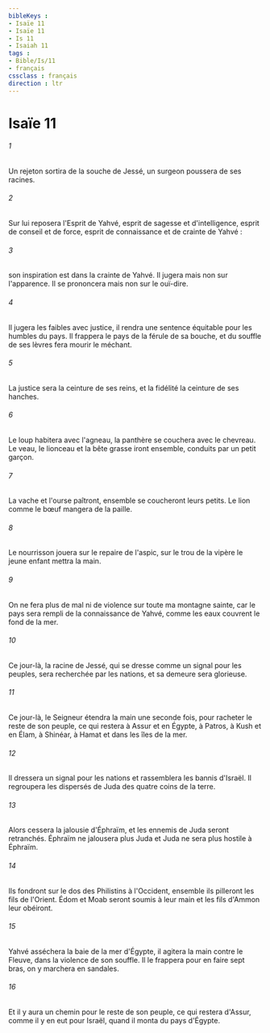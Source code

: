 ```yaml
---
bibleKeys : 
- Isaïe 11
- Isaïe 11
- Is 11
- Isaiah 11
tags : 
- Bible/Is/11
- français
cssclass : français
direction : ltr
---
```


# Isaïe 11

###### 1
Un rejeton sortira de la souche de Jessé, un surgeon poussera de ses racines. 
###### 2
Sur lui reposera l'Esprit de Yahvé, esprit de sagesse et d'intelligence, esprit de conseil et de force, esprit de connaissance et de crainte de Yahvé : 
###### 3
son inspiration est dans la crainte de Yahvé. Il jugera mais non sur l'apparence. Il se prononcera mais non sur le ouï-dire. 
###### 4
Il jugera les faibles avec justice, il rendra une sentence équitable pour les humbles du pays. Il frappera le pays de la férule de sa bouche, et du souffle de ses lèvres fera mourir le méchant. 
###### 5
La justice sera la ceinture de ses reins, et la fidélité la ceinture de ses hanches. 
###### 6
Le loup habitera avec l'agneau, la panthère se couchera avec le chevreau. Le veau, le lionceau et la bête grasse iront ensemble, conduits par un petit garçon. 
###### 7
La vache et l'ourse paîtront, ensemble se coucheront leurs petits. Le lion comme le bœuf mangera de la paille. 
###### 8
Le nourrisson jouera sur le repaire de l'aspic, sur le trou de la vipère le jeune enfant mettra la main. 
###### 9
On ne fera plus de mal ni de violence sur toute ma montagne sainte, car le pays sera rempli de la connaissance de Yahvé, comme les eaux couvrent le fond de la mer. 
###### 10
Ce jour-là, la racine de Jessé, qui se dresse comme un signal pour les peuples, sera recherchée par les nations, et sa demeure sera glorieuse. 
###### 11
Ce jour-là, le Seigneur étendra la main une seconde fois, pour racheter le reste de son peuple, ce qui restera à Assur et en Égypte, à Patros, à Kush et en Élam, à Shinéar, à Hamat et dans les îles de la mer. 
###### 12
Il dressera un signal pour les nations et rassemblera les bannis d'Israël. Il regroupera les dispersés de Juda des quatre coins de la terre. 
###### 13
Alors cessera la jalousie d'Éphraïm, et les ennemis de Juda seront retranchés. Éphraïm ne jalousera plus Juda et Juda ne sera plus hostile à Éphraïm. 
###### 14
Ils fondront sur le dos des Philistins à l'Occident, ensemble ils pilleront les fils de l'Orient. Édom et Moab seront soumis à leur main et les fils d'Ammon leur obéiront. 
###### 15
Yahvé asséchera la baie de la mer d'Égypte, il agitera la main contre le Fleuve, dans la violence de son souffle. Il le frappera pour en faire sept bras, on y marchera en sandales. 
###### 16
Et il y aura un chemin pour le reste de son peuple, ce qui restera d'Assur, comme il y en eut pour Israël, quand il monta du pays d'Égypte. 
